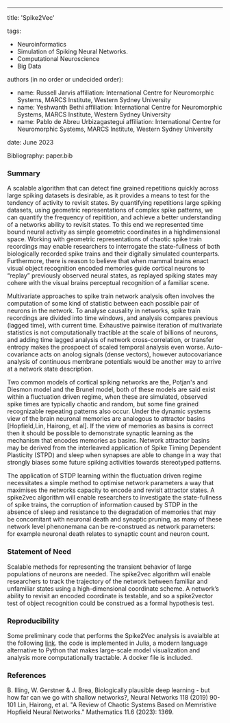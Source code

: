 -----
title: 'Spike2Vec'

tags:
  - Neuroinformatics
  - Simulation of Spiking Neural Networks.
  - Computational Neuroscience
  - Big Data

authors (in no order or undecided order):
  - name: Russell Jarvis
    affiliation: International Centre for Neuromorphic Systems, MARCS Institute, Western Sydney University
  - name: Yeshwanth Bethi
    affiliation: International Centre for Neuromorphic Systems, MARCS Institute, Western Sydney University
  - name: Pablo de Abreu Urbizagastegui
    affiliation: International Centre for Neuromorphic Systems, MARCS Institute, Western Sydney University

date: June  2023

Bibliography: paper.bib

### Summary
A scalable algorithm that can detect fine grained repetitions quickly across large spiking datasets is desirable, as it provides a means to test for the tendency of activity to revisit states. By quantifying repetitions large spiking datasets, using geometric representations of complex spike patterns, we can quantify the frequency of repitition, and achieve a better understanding of a networks ability to revisit states. To this end we represented time bound neural activity as simple geometric coordinates in a highdimensional space. Working with geometric representations of chaotic spike train recordings may enable researchers to interrogate the state-fullness of both biologically recorded spike trains and their digitally simulated counterparts. Furthermore, there is reason to believe that when mammal brains enact visual object recognition encoded memories guide cortical neurons to “replay” previously observed neural states, as replayed spiking states may cohere with the visual brains perceptual recognition of a familiar scene.  

Multivariate approaches to spike train network analysis often involves the computation of some kind of statistic between each possible pair of neurons in the network. To analyse causality in networks, spike train recordings are divided into time windows, and analysis compares previous (lagged time), with current time. Exhaustive pairwise iteration of multivariate statistics is not computationally tractible at the scale of billions of neurons, and adding time lagged analysis of network cross-correlation, or transfer entropy makes the prospoect of scaled temporal analysis even worse. Auto-covariance acts on anolog signals (dense vectors), however autocovariance analysis of continuous membrane potentials would be another way to arrive at a network state description.

Two common models of cortical spiking networks are the, Potjan's and Diesmon model and the Brunel model, both of these models are said exist within a fluctuation driven regime, when these are simulated, observed spike times are typically chaotic and random, but some fine grained recognizable repeating patterns also occur. Under the dynamic systems view of the brain neuronal memories are analogous to attractor basins [Hopfield,Lin, Hairong, et al]. If the view of memories as basins is correct then it should be possible to demonstrate synaptic learning as the mechanism that encodes memories as basins. Network attractor basins may be derived from the interleaved application of Spike Timing Dependent Plasticity (STPD) and sleep when synapses are able to change in a way that strongly biases some future spiking activities towards stereotyped patterns. 

The application of STDP learning within the fluctuation driven regime necessitates a simple method to optimise network parameters a way that maximises the networks capacity to encode and revisit attractor states. A spike2vec algorithm will enable researchers to investigate the state-fullness of spike trains, the corruption of information caused by STDP in the absence of sleep and resistance to the degradation of memories that may be concomitant with neuronal death and synaptic pruning, as many of these network level phenonemana can be re-construed as network parameters: for example neuronal death relates to synaptic count and neuron count.

### Statement of Need

Scalable methods for representing the transient behavior of large populations of neurons are needed. The spike2vec algorithm will enable researchers to track the trajectory of the network between familiar and unfamiliar states using a high-dimensional coordinate scheme. A network’s ability to revisit an encoded coordinate is testable, and so a spike2vector test of object recognition could be construed as a formal hypothesis test.

### Reproducibility
Some preliminary code that performs the Spike2Vec analysis is avaialble at the following [link](https://github.com/russelljjarvis/SpikingNeuralNetworks.jl/blob/master/src/analysis.jl#L29-L83). the code is implemented in Julia, a modern language alternative to Python that makes large-scale model visualization and analysis more computationally tractable. A docker file is included.

### References
B. Illing, W. Gerstner & J. Brea, Biologically plausible deep learning - but how far can we go with shallow networks?, Neural Networks 118 (2019) 90-101
Lin, Hairong, et al. "A Review of Chaotic Systems Based on Memristive Hopfield Neural Networks." Mathematics 11.6 (2023): 1369.
